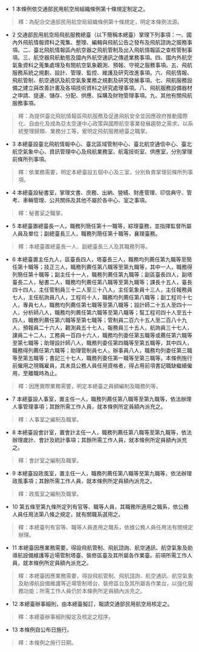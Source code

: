 * 1 本條例依交通部民用航空局組織條例第十條規定制定之。

> 釋：為配合交通部民用航空局組織條例第十條規定，明定本條例法源。

* 2 交通部民用航空局飛航服務總臺（以下簡稱本總臺）掌理下列事項：一、國內外飛航情報資料之蒐集、整理、編輯與飛航公告之發布及飛航諮詢之服務事項。二、臺北飛航情報區內航空器之飛航管制及出入飛航情報區之查核管制事項。三、航空器飛航動態及國內外航空通訊之傳遞業務事項。四、國內外航空氣象資料之蒐集處理及有關航空氣象觀測、預報、守視之服務事項。五、飛航服務系統之規劃、設計、管理、監控、維護及研究改進事項。六、飛航情報、飛航管制、航空通訊及航空氣象業務之規劃及研究發展事項。七、飛航服務設備之建立與改善計畫及各項技術資料之研究處理事項。八、飛航服務設備器材之申請、提運、儲存、分配、供應、採購及財物管理事項。九、其他有關飛航服務事項。

> 釋：為提供臺北飛航情報區飛航服務及促進飛航安全並因應政府推動國際化、自由化及成為亞太空運中心政策與國際航空事業發展趨勢之需求，以系統整理歸類、業務分工等，爰明定飛航服務總臺之職掌。

* 3 本總臺設臺北飛航情報中心、臺北區域管制中心、臺北航空通信中心、臺北航空氣象中心、資訊管理中心及飛航業務室、航電技術室、供應室，分別掌理前條所列事項。

> 釋：依業務需要，明定本總臺設五個中心及三室，分別負責掌理前條所列事項。

* 4 本總臺設秘書室，掌理文書、庶務、出納、營繕、財產管理、印信典守、管考、車輛管理、公共關係及其他不屬於各中心、室之事項。

> 釋：秘書室之職掌。

* 5 本總臺置總臺長一人，職務列簡任第十一職等，綜理臺務，並指揮監督所屬人員及單位；副總臺長三人，職務列簡任第十職等，襄理臺務。

> 釋：本總臺置總臺長一人、副總臺長三人及其職務列等。

* 6 本總臺置主任九人，區臺長四人，塔臺長三人，職務均列薦任第九職等至簡任第十職等；技正三人，職務列薦任第八職等至第九職等，其中一人，職務得列簡任第十職等；副主任十一人，職務列薦任第九職等；副區臺長四人，副塔臺長二人，秘書二人，職務均列薦任第八職等至第九職等；課長十五人，臺長四十四人，主任管制員三十二人至三十八人，主任氣象員十三人，主任報務員七人，主任航詢員八人，工程司十人，職務均列薦任第八職等；副工程司十七人，專員七人，職務均列薦任第七職等至第八職等；設計師二十五人至四十一人，分析師八人，職務均列薦任第六職等至第八職等；幫工程司四十人至五十四人，職務列薦任第六職等至第七職等；管制員二百六十五人至二百八十九人，預報員二十六人，觀測員五十七人，報務員三十五人，航詢員三十七人，課員二十二人，工務員一百四十六人，職務均列委任第五職等或薦任第六職等至第七職等；助理設計師八人，職務列委任第四職等至第五職等，其中四人，職務得列薦任第六職等；助理管制員七人，辦事員八人，職務均列委任第三職等至第五職等；書記三十七人，職務列委任第一職等至第三職等。本條例施行前僱用之現職雇員，其未具公務人員任用資格者，得占用前項書記職缺繼續僱用，至離職時為止。

> 釋：因應實際業務需要，明定本總臺之員額編制及職務列等。

* 7 本總臺設人事室，置主任一人，職務列薦任第八職等至第九職等，依法辦理人事管理事項；其餘所需工作人員，就本條例所定員額內派充之。

> 釋：人事室之編制及職掌。

* 8 本總臺設會計室，置會計主任一人，職務列薦任第八職等至第九職等，依法辦理歲計、會計及統計事項；其餘所需工作人員，就本條例所定員額內派充之。

> 釋：會計室之編制及職掌。

* 9 本總臺設政風室，置主任一人，職務列薦任第八職等至第九職等，依法辦理政風事項；其餘所需工作人員，就本條例所定員額內派充之。

> 釋：政風室之編制及職掌。

* 10 第五條至第九條所定列有官等、職等人員，其職務所適用之職系，依公務人員任用法第八條之規定，就有關職系選用之。

> 釋：本總臺列有官等、職等人員進用之職系，依據公務人員任用法有關規定辦理。

* 11 本總臺因應業務需要，得設飛航管制、飛航諮詢、航空通訊、航空氣象及助導航設備維護等近場管制塔臺、裝修區臺及其所屬各作業臺。前項所需工作人員，就本條例所定員額內派充之。

> 釋：本總臺因應業務需要，得設飛航管制、飛航諮詢、航空通訊、航空氣象及助導航設備維護等近場管制塔台、裝修區台及其所屬各作業台，以強化服務功能；所需工作人員仍於本條例所定員額內派充之。

* 12 本總臺辦事細則，由本總臺擬訂，報請交通部民用航空局核定之。

> 釋：本總臺辦事細則擬定及核定之程序。

* 13 本條例自公布日施行。

> 釋：本條例之施行日期。

